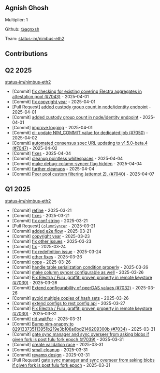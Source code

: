 ## Agnish Ghosh
Multiplier: 1

Github: [@agnxsh](https://github.com/agnxsh)

Team: [status-im/nimbus-eth2](https://github.com/status-im/nimbus-eth2/pulls?q=author%3Aagnxsh)

## Contributions

## Q2 2025


[status-im/nimbus-eth2](https://github.com/status-im/nimbus-eth2)
* [Commit] [fix checking for existing covering Electra aggregates in attestation pool (#7043)](https://github.com/status-im/nimbus-eth2/commit/773de54f5b0345cb08f9bd9689088e02945588b9) - 2025-04-01
* [Commit] [fix copyright year](https://github.com/status-im/nimbus-eth2/commit/211a6bca2721f4c577f0d413faa16ebbe94edad4) - 2025-04-01
* [Pull Request] [added custody group count in node/identity endpoint](https://github.com/status-im/nimbus-eth2/pull/7046) - 2025-04-01
* [Commit] [added custody group count in node/identity endpoint](https://github.com/status-im/nimbus-eth2/commit/b712421b5241d1b3b7b9a7dda0897741a51601d8) - 2025-04-01
* [Commit] [improve logging](https://github.com/status-im/nimbus-eth2/commit/876ef3de406017bd708407f3adfc6f2954315b21) - 2025-04-01
* [Commit] [ci: update NIM_COMMIT value for dedicated job (#7050)](https://github.com/status-im/nimbus-eth2/commit/531a7c2038869641dc0114f0a19b4f15bf96b171) - 2025-04-02
* [Commit] [automated consensus spec URL updating to v1.5.0-beta.4 (#7047)](https://github.com/status-im/nimbus-eth2/commit/7f4bc8c84a19ebb73424ee328bea258a93415e01) - 2025-04-02
* [Commit] [fixes](https://github.com/status-im/nimbus-eth2/commit/9e5e20c2450873e4fbcd21f639b763574c73c517) - 2025-04-04
* [Commit] [cleanup pointless whitespaces](https://github.com/status-im/nimbus-eth2/commit/e7b6c53871ae97a240eda6f5deb0c149d31b198e) - 2025-04-04
* [Commit] [make debug-column-syncer flag hidden](https://github.com/status-im/nimbus-eth2/commit/250aff0abd9ef75e97799eb142f0283641dc4157) - 2025-04-04
* [Commit] [further cleanups](https://github.com/status-im/nimbus-eth2/commit/392c8ce24c4b273c16e86e185781e90ae2875a87) - 2025-04-04
* [Commit] [Peer pool custom filtering (attempt 2). (#7040)](https://github.com/status-im/nimbus-eth2/commit/88725c7690f3ffdd00793beeed8345be44c4e216) - 2025-04-07
## Q1 2025

[status-im/nimbus-eth2](https://github.com/status-im/nimbus-eth2)
* [Commit] [refine](https://github.com/status-im/nimbus-eth2/commit/459bc053eccddcfd8fe0f0654a32fd784919c897) - 2025-03-21
* [Commit] [fixes](https://github.com/status-im/nimbus-eth2/commit/b2d56ba04afb6229b67e44cde82fd7234c9ce1d6) - 2025-03-21
* [Commit] [fix conf string](https://github.com/status-im/nimbus-eth2/commit/1dd75a66f545b4f9f4eafbbfcadc41a0605cb1be) - 2025-03-21
* [Pull Request] [`ColumnSyncer`](https://github.com/status-im/nimbus-eth2/pull/7029) - 2025-03-21
* [Commit] [added e2e flow](https://github.com/status-im/nimbus-eth2/commit/e039f4fbbd9a605fbc151e88017c6f6c33cca6b2) - 2025-03-21
* [Commit] [copyright year](https://github.com/status-im/nimbus-eth2/commit/3eb1be81eb99f62ce71052a0fe9239e6d5eb83f7) - 2025-03-23
* [Commit] [fix other issues](https://github.com/status-im/nimbus-eth2/commit/18d5fe2e37b44571c44c97122cba92bfb2f4b549) - 2025-03-23
* [Commit] [fix](https://github.com/status-im/nimbus-eth2/commit/7a4060a2ce1ea4cf25f65ac1181fc46f1a177d1f) - 2025-03-24
* [Commit] [fix redefinition issue](https://github.com/status-im/nimbus-eth2/commit/19094c3949d60004e9c45d0d8bddf25ae5d4a808) - 2025-03-24
* [Commit] [other fixes](https://github.com/status-im/nimbus-eth2/commit/54be3f86c36a01215a002ec46275779a1958b8a1) - 2025-03-26
* [Commit] [oops](https://github.com/status-im/nimbus-eth2/commit/89b9ebd7150cd1f4ed1b07ef111d6575ad3af787) - 2025-03-26
* [Commit] [handle table serialization condition properly](https://github.com/status-im/nimbus-eth2/commit/1b5f56cc277f64e493ac84586ce9c87e4cb5d716) - 2025-03-26
* [Commit] [make column syncer configurable as well](https://github.com/status-im/nimbus-eth2/commit/9325409a7a5d74c9a1e6e957f5645a081f14647f) - 2025-03-26
* [Commit] [Fix Electra / Fulu .graffiti proven property in remote keystore (#7030)](https://github.com/status-im/nimbus-eth2/commit/fb86da670b7045dcc0be0892fb10e11e1e4a0919) - 2025-03-26
* [Commit] [Extend configurability of peerDAS values (#7032)](https://github.com/status-im/nimbus-eth2/commit/a65c76d2b85dab76d21d5dc2d5e268fdadd24b06) - 2025-03-26
* [Commit] [avoid multiple copies of hash sets](https://github.com/status-im/nimbus-eth2/commit/ffa97a736c9472f340de34b5b9570eb17e7fd180) - 2025-03-26
* [Commit] [extend configs to rest config api](https://github.com/status-im/nimbus-eth2/commit/6f345dce0b9077b1330b4863fcd231778ffcf297) - 2025-03-27
* [Commit] [Fix Electra / Fulu .graffiti proven property in remote keystore (#7030)](https://github.com/status-im/nimbus-eth2/commit/fb86da670b7045dcc0be0892fb10e11e1e4a0919) - 2025-03-31
* [Commit] [rid waitFor](https://github.com/status-im/nimbus-eth2/commit/36c848b217a2ce770858633a26ad8cf68fba6849) - 2025-03-31
* [Commit] [Bump nim-snappy to 829133735113951b219e3b108a6bd2146209300b (#7034)](https://github.com/status-im/nimbus-eth2/commit/1b8ce0167890a68551ae11497c50df5f2b1d59ce) - 2025-03-31
* [Commit] [gate sync manager and sync overseer from asking blobs if given fork is post fulu fork epoch (#7039)](https://github.com/status-im/nimbus-eth2/commit/f1e6eeb503ac0f6de70ef662fd8027ecae5a2f4b) - 2025-03-31
* [Commit] [create validation race](https://github.com/status-im/nimbus-eth2/commit/4a9bf1548682d476ce244a98ccc455f190f80558) - 2025-03-31
* [Commit] [small cleanup](https://github.com/status-im/nimbus-eth2/commit/407a8619fa34d48fcddc62934ab0c6ae128efd38) - 2025-03-31
* [Commit] [revamp design](https://github.com/status-im/nimbus-eth2/commit/9ac078836450a5e2f41344dd84267302a0167962) - 2025-03-31
* [Pull Request] [gate sync manager and sync overseer from asking blobs if given fork is post fulu fork epoch](https://github.com/status-im/nimbus-eth2/pull/7039) - 2025-03-31
